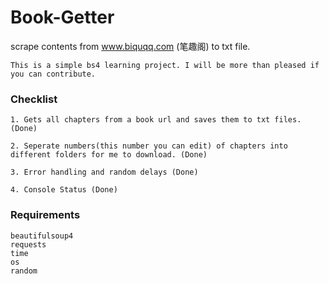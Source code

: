 # Book-Getter

scrape contents from www.biquqq.com (笔趣阁) to txt file. 

```This is a simple bs4 learning project. I will be more than pleased if you can contribute.```

### Checklist

```
1. Gets all chapters from a book url and saves them to txt files. (Done)

2. Seperate numbers(this number you can edit) of chapters into different folders for me to download. (Done)

3. Error handling and random delays (Done)

4. Console Status (Done)
```

### Requirements

```
beautifulsoup4
requests
time
os
random
```
